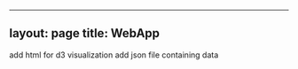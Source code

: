   
---
layout: page
title: WebApp
---
  
  add html for d3 visualization 
  add json file containing data
